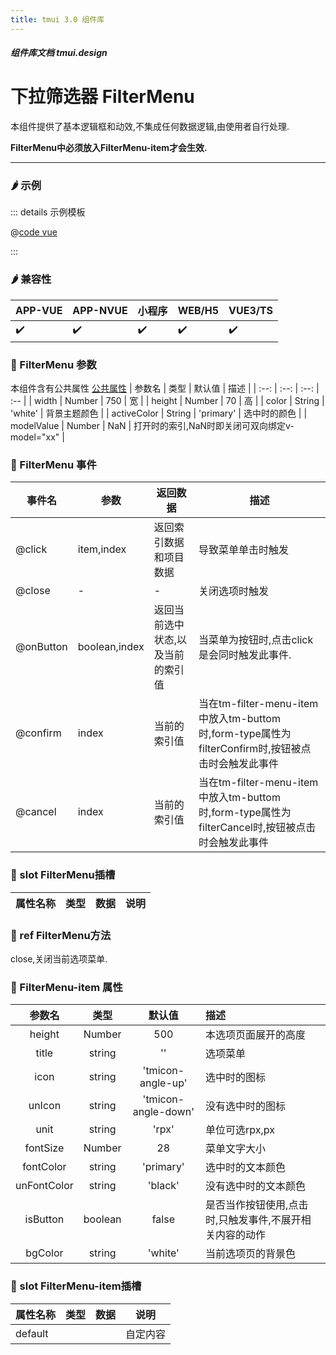 ```yaml
---
title: tmui 3.0 组件库
---
```


<dirtoc></dirtoc>

##### 组件库文档 tmui.design

# 下拉筛选器 FilterMenu
本组件提供了基本逻辑框和动效,不集成任何数据逻辑,由使用者自行处理.

**FilterMenu中必须放入FilterMenu-item才会生效.**

---

### :hot_pepper: 示例

<webview url="https://tmui.design/h5/#/pages/daohang/tmFilterMenu"></webview>

::: details 示例模板

@[code vue](pages/daohang/tmFilterMenu.nvue)

:::

### :hot_pepper: 兼容性

| APP-VUE | APP-NVUE | 小程序 | WEB/H5 | VUE3/TS |
| --- | --- | --- | --- | --- |
| :heavy_check_mark: | :heavy_check_mark: | :heavy_check_mark: | :heavy_check_mark: | :heavy_check_mark: |

### :seedling: FilterMenu 参数
本组件含有公共属性 [公共属性](/doc/spec/组件公共样式.md)
| 参数名 | 类型 | 默认值 | 描述 |
| :--: | :--: | :--: | :-- |
| width | Number | 750 | 宽 |
| height | Number | 70 | 高 |
| color | String | 'white' | 背景主题颜色 |
| activeColor | String | 'primary' | 选中时的颜色 |
| modelValue | Number | NaN | 打开时的索引,NaN时即关闭可双向绑定v-model="xx" |


### :rose: FilterMenu 事件
| 事件名 | 参数 | 返回数据 | 描述 |
| --- | --- | --- | --- |
| @click | item,index | 返回索引数据和项目数据 | 导致菜单单击时触发 |
| @close | - | - | 关闭选项时触发 |
| @onButton | boolean,index | 返回当前选中状态,以及当前的索引值 | 当菜单为按钮时,点击click是会同时触发此事件. |
| @confirm | index | 当前的索引值 | 当在tm-filter-menu-item中放入tm-buttom时,form-type属性为filterConfirm时,按钮被点击时会触发此事件 |
| @cancel | index | 当前的索引值 | 当在tm-filter-menu-item中放入tm-buttom时,form-type属性为filterCancel时,按钮被点击时会触发此事件 |

### :corn: slot FilterMenu插槽
| 属性名称 | 类型 | 数据 | 说明 |
| --- | --- | --- | --- |


### :green_salad: ref FilterMenu方法
close,关闭当前选项菜单.

### :green_salad: FilterMenu-item 属性

| 参数名 | 类型 | 默认值 | 描述 |
| :--: | :--: | :--: | :-- |
| height | Number | 500 | 本选项页面展开的高度 |
| title | string | '' | 选项菜单 |
| icon | string | 'tmicon-angle-up' | 选中时的图标 |
| unIcon | string | 'tmicon-angle-down' | 没有选中时的图标 |
| unit | string | 'rpx' | 单位可选rpx,px |
| fontSize | Number | 28 | 菜单文字大小 |
| fontColor | string | 'primary' | 选中时的文本颜色 |
| unFontColor | string | 'black' | 没有选中时的文本颜色 |
| isButton | boolean | false | 是否当作按钮使用,点击时,只触发事件,不展开相关内容的动作 |
| bgColor | string | 'white' | 当前选项页的背景色|

### :corn: slot FilterMenu-item插槽
| 属性名称 | 类型 | 数据 | 说明 |
| --- | --- | --- | --- |
| default |  |  | 自定内容 |
